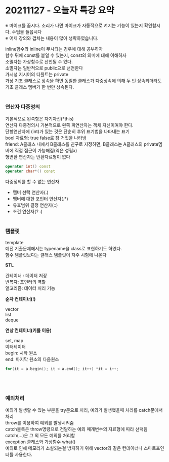# 20211127 - 오늘자 특강 요약

※ 마이크를 끕시다. 소리가 나면 마이크가 자동적으로 켜지는 기능이 있는지 확인합시다. 수업을 들읍시다<br>
※ 어제 강의와 겹치는 내용이 많아 생략하였습니다.

inline함수와 inline이 무시되는 경우에 대해 공부하자<br>
함수 뒤에 const를 붙일 수 있는지, const의 의미에 대해 이해하자<br>
소멸자는 가상함수로 선언될 수 있다.<br>
소멸자는 일반적으로 public으로 선언한다<br>
가시성 지시어의 디폴트는 private<br>
가상 기초 클래스로 상속을 하면 동일한 클래스가 다중상속에 의해 두 번 상속되더라도 기초 클래스 멤버가 한 번만 상속된다.
<br><br>

### 연산자 다중정의

기본적으로 왼쪽항은 자기자신(*this)<br>
연산자 다중정의시 기본적으로 왼쪽 피연산자는 객체 자신이여야 한다.<br>
단항연산자에 (int)가 있는 것은 단순히 후위 표기법을 나타내는 표기<br>
bool 자료형: true false로 참 거짓을 나타냄<br>
friend: A클래스 내에서 B클래스를 친구로 지정하면, B클래스는 A클래스의 private멤버에 직접 접근이 가능해짐(역은 성립x)<br>
형변환 연산자는 반환자료형이 없다

```cpp
operator int() const
operator char*() const
```

다중정의를 할 수 없는 연산자

- 멤버 선택 연산자(.)
- 멤버에 대한 포인터 연산자(.*)
- 유효범위 결정 연산자(::)
- 조건 연산자(? :)
<br><br>

### 템플릿

template<br>
예전 기출문제에서는 typename을 class로 표현하기도 하였다.<br>
함수 템플릿보다는 클래스 템플릿이 자주 시험에 나온다

**STL**

컨테이너 : 데이터 저장<br>
반복자: 포인터의 역할<br>
알고리즘: 데이터 처리 기능

**순차 컨테이너(!)**

vector<br>
list<br>
deque

**연상 컨테이너(키를 이용)**

set, map<br>
이터레이터<br>
begin: 시작 원소<br>
end: 마지막 원소의 다음원소

```cpp
for(it = a.begin(); it < a.end(); it++) *it = i++;
```
<br><br>

### 예외처리

예외가 발생할 수 있는 부분을 try문으로 처리, 예외가 발생했을때 처리를 catch문에서 처리<br>
throw를 이용하여 예외를 발생시켜줌<br>
catch불록은 throw명령으로 전달하는 예외 매개변수의 자료형에 따라 선택됨<br>
catch(...)은 그 외 모든 예외를 처리함<br>
exception 클래스와 가상함수 what()<br>
예외로 인해 메모리가 소실되는걸 방지하기 위해 vector와 같은 컨테이너나 스마트포인터를 사용한다.